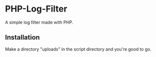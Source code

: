 # PHP-Log-Filter
A simple log filter made with PHP.

## Installation
Make a directory "uploads" in the script directory and you're good to go.
